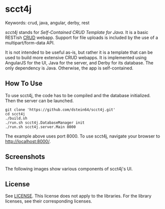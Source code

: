 scct4j
======

Keywords: crud, java, angular, derby, rest

*scct4j* stands for *Self-Contained CRUD Template for Java*. It is a basic RESTish
[CRUD](https://en.wikipedia.org/wiki/Create,_read,_update_and_delete) webapp.
Support for file uploads is included by the use of a multipart/form-data API.

It is not intended to be useful as-is, but rather it is a template that can be
used to build more extensive CRUD webapps. It is implemented using AngularJS for
the UI, Java for the server, and Derby for its database. The only dependency is Java.
Otherwise, the app is self-contained.

How To Use
----------

To use scct4j, the code has to be compiled and the database initialized.
Then the server can be launched.

```
git clone 'https://github.com/dstein64/scct4j.git'
cd scct4j
./build.sh
./run.sh scct4j.DatabaseManager init
./run.sh scct4j.server.Main 8000
```

The example above uses port 8000. To use scct4j, navigate your browser
to [http://localhost:8000/](http://localhost:8000/).

Screenshots
-----------

The following images show various components of scct4j's UI.

License
-------

See [LICENSE](LICENSE).
This license does not apply to the libraries. For the library licenses, see their corresponding licenses.
